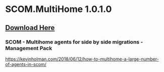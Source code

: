 # SCOM.MultiHome 1.0.1.0

## [Download Here][Download]

[Download]: https://github.com/thekevinholman/MultiHomeSCOMAgents/archive/master.zip

### SCOM - Multihome agents for side by side migrations - Management Pack

https://kevinholman.com/2018/06/12/how-to-multihome-a-large-number-of-agents-in-scom/
